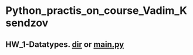 # Python_practis_on_course_Vadim_Ksendzov
## HW_1-Datatypes. [dir](https://github.com/Pavlik1100/Python_practis_on_course_Vadim_Ksendzov/tree/main/HW_1-Datatypes) or [main.py](https://github.com/Pavlik1100/Python_practis_on_course_Vadim_Ksendzov/blob/main/HW_1-Datatypes/main_too.py)
